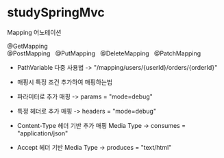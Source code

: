 # studySpringMvc

Mapping 어노테이션

@GetMapping <br/>
@PostMapping &nbsp;
@PutMapping &nbsp;
@DeleteMapping &nbsp;
@PatchMapping &nbsp;


- PathVariable 다중 사용법
  -> "/mapping/users/{userId}/orders/{orderId}"


- 매핑시 특정 조건 추가하여 매핑하는법 
- 파라미터로 추가 매핑 
  ->  params = "mode=debug"
- 특정 헤더로 추가 매핑 
  -> headers = "mode=debug"
- Content-Type 헤더 기반 추가 매핑 Media Type 
  ->  consumes = "application/json"
- Accept 헤더 기반 Media Type 
  -> produces = "text/html"
